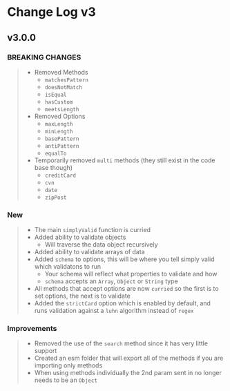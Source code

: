 # Change Log v3

## v3.0.0

### BREAKING CHANGES
> - Removed Methods
>   - `matchesPattern`
>   - `doesNotMatch`
>   - `isEqual`
>   - `hasCustom`
>   - `meetsLength`
> - Removed Options
>   - `maxLength`
>   - `minLength`
>   - `basePattern`
>   - `antiPattern`
>   - `equalTo`
> - Temporarily removed `multi` methods (they still exist in the code base though)
>   - `creditCard`
>   - `cvn`
>   - `date`
>   - `zipPost`

### New

> - The main `simplyValid` function is curried
> - Added ability to validate objects
>   - Will traverse the data object recursively
> - Added ability to validate arrays of data
> - Added `schema` to options, this will be where you tell simply valid which validatons to run
>   - Your schema will reflect what properties to validate and how
>   - `schema` accepts an `Array`, `Object` or `String` type
> - All methods that accept options are now `curried` so the first is to set options, the next is to validate
> - Added the `strictCard` option which is enabled by default, and runs validation against a `luhn` algorithm instead of `regex`

### Improvements

> - Removed the use of the `search` method since it has very little support
> - Created an esm folder that will export all of the methods if you are importing only methods
> - When using methods individually the 2nd param sent in no longer needs to be an `Object`